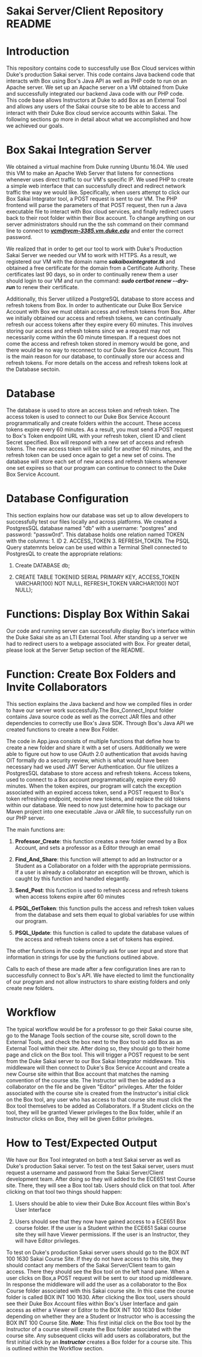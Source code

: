 # Sakai Server/Client Repository README

# Introduction

This repository contains code to successfully use Box Cloud services within Duke's production Sakai server. This code contains Java backend code
that interacts with Box using Box's Java API as well as PHP code to run on an Apache server. We set up an Apache server on a VM obtained
from Duke and successfully integrated our backend Java code with our PHP code. This code base allows Instructors at Duke to add Box as an
External Tool and allows any users of the Sakai course site to be able to access and interact with their Duke Box cloud service accounts 
within Sakai. The following sections go more in detail about what we accomplished and how we achieved our goals.
 
# Box Sakai Integration Server

We obtained a virtual machine from Duke running Ubuntu 16.04. We used this VM to make an Apache Web Server that listens
for connections whenever uses direct traffic to our VM's specific IP. We used PHP to create a simple web interface that
can successfully direct and redirect network traffic the way we would like. Specifically, when users attempt to click
our Box Sakai Integrator tool, a POST request is sent to our VM. The PHP frontend will parse the parameters of that 
POST request, then run a Java executable file to interact with Box cloud services, and finally redirect users back to
their root folder within their Box account. To change anything on our server administrators should run the
the ssh command on their command line to connect to ***vcm@vcm-3385.vm.duke.edu*** and enter the correct password.

We realized that in order to get our tool to work with Duke's Production Sakai Server we needed our VM to work with HTTPS.
As a result, we registered our VM with the domain name ***sakaiboxintegrator.tk*** and obtained a free certificate for the 
domain from a Certificate Authority. These certificates last 90 days, so in order to continually renew them a user should
login to our VM and run the command: ***sudo certbot renew --dry-run*** to renew their certificate. 

Additionally, this Server utilized a PostgreSQL database to store access and refresh tokens from Box. In order to authenticate
our Duke Box Service Account with Box we must obtain access and refresh tokens from Box. After we initially obtained our access
and refresh tokens, we can continually refresh our access tokens after they expire every 60 minutes. This involves storing our 
access and refresh tokens since we a request may not necessarily come within the 60 minute timespan. If a request does not come
the access and refresh token stored in memory would be gone, and there would be no way to reconnect to our Duke Box Service Account.
This is the main reason for our database, to continually store our access and refresh tokens. For more details on the access and 
refresh tokens look at the Database sectoin.
 
# Database

The database is used to store an access token and refresh token. The access token is used to connect to our
Duke Box Service Account programmatically and create folders within the account. These access tokens expire
every 60 minutes. As a result, you must send a POST request to Box's Token endpoint URL with your refresh 
token, client ID and client Secret specified. Box will respond with a new set of access and refresh tokens.
The new access token will be valid for another 60 minutes, and the refresh token can be used once again
to get a new set of coins. The database will store each set of new access and refresh tokens whenever
one set expires so that our program can continue to connect to the Duke Box Service Account. 
 
# Database Configuration

This section explains how our database was set up to allow developers to successfully test our files locally and across platforms.
 We created a PostgresSQL database named "db" with a username: "postgres" and password: "passw0rd". This database
holds one relation named TOKEN with the columns: 1. ID 2. ACCESS_TOKEN 3. REFRESH_TOKEN.
The PSQL Query statemnts below can be used within a Terminal Shell connected to PostgresQL
to create the appropriate relations: 
 
1. Create DATABASE db;

2. CREATE TABLE TOKEN(ID SERIAL PRIMARY KEY, ACCESS_TOKEN VARCHAR(100) NOT NULL, REFRESH_TOKEN VARCHAR(100) NOT NULL);

 
 
# Functions: Display Box Within Sakai

Our code and running server can successfully display Box's interface within the Duke Sakai site as an LTI External Tool. 
After standing up a server we had to redirect users to a webpage associated with Box. For greater detail, please
look at the Server Setup section of the README.

# Function: Create Box Folders and Invite Collaborators

This section explains the Java backend and how we compiled files in order to have our server work successfully.The Box_Connect_Input folder 
contains Java source code as well as the correct JAR files and other dependencies to correctly use Box's Java SDK. Through Box's Java API
we created functions to create a new Box Folder.

The code in App.java consists of multiple functions that define how to create a new folder and share it with a set of users. Additionally we were able to figure out how to use OAuth 2.0 authentication that avoids having OIT formally do a security review, which is what would have been necessary had we used JWT Server Authentication. Our file utilizes a PostgresSQL database to store access and refresh tokens. Access tokens, used to connect to a Box account programmatically, expire every 60 minutes. When the token expires, our program will catch the exception associated with an expired access token, send a POST request to Box's token refreshing endpoint, receive new tokens, and replace the old tokens within our database. We need to now just determine how to package our Maven project into one executable .Java or JAR file, to successfully run on our PHP server.

 The main functions are: 

1. **Professor_Create**: this function creates a new folder owned by a Box Account, and sets a professor as a Editor through an email

2. **Find_And_Share**: this function will attempt to add an Instructor or a Student as a Collaborator on a folder with the appropriate permissions. If a user is already a collaborator an exception will be thrown, which is caught by this function and handled elegantly. 

3. **Send_Post**: this function is used to refresh access and refresh tokens when access tokens expire after 60 minutes

4. **PSQL_GetToken**: this function pulls the access and refresh token values from the database and sets them equal to global variables for use within our program.

5. **PSQL_Update**: this function is called to update the database values of the access and refresh tokens once a set of tokens has expired.

The other functions in the code primarily ask for user input and store that information in strings for use by the functions outlined above.

Calls to each of these are made after a few configuration lines are ran to successfully connect to Box's API. We have elected to limit the functionality of our program and not allow instructors to share existing folders and only create new folders.


# Workflow
The typical workflow would be for a professor to go their Sakai course site, go to the Manage Tools section of the course site, 
scroll down to the External Tools, and check the box next to the Box tool to add Box as an External Tool within their site.
 After doing so, they should go to their home page and click on the Box tool. This will trigger a POST request to be sent
 from the Duke Sakai server to our Box Sakai Integrator middleware. This middleware will then connect to Duke's Box Service Account
 and create a new Course site within that Box account that  matches the naming convention of the course site. The Instructor will then
 be added as a collaborator on the file and be given "Editor" privileges. After the folder associated with the course site is created 
 from the Instructor's initial click on the Box tool, any user who has access to that course site must click the Box  tool themselves to 
 be added as Collaborators. If a Student clicks on the tool, they will be granted Viewer privileges to the Box folder, while if an 
 Instructor clicks on Box, they will be given Editor privileges.
 
 # How to Test/Expected Output
We have our Box Tool integrated on both a test Sakai server as well as Duke's production Sakai server. To test on the test Sakai server,
users must request a username and password from the Sakai Server/Client development team. After doing so they will added to the ECE651
test Course site. There, they will see a Box tool tab. Users should click on that tool. After clicking on that tool two things should happen:
1. Users should be able to view their Duke Box Account files within Box's User Interface

2. Users should see that they now have gained access to a ECE651 Box course folder. If the user is a Student within the ECE651 Sakai
course site they will have Viewer permissions. If the user is an Instructor, they will have Editor privileges.

To test on Duke's production Sakai server users should go to the BOX INT 100 1630 Sakai Course Site. If they do not have access to this site, 
they should contact any members of the Sakai  Server/Client team to gain access. There they should see the Box tool on the left hand
pane. When a user clicks on Box,a POST request will be sent to our stood up middleware. In response the middleware will add the user 
as a collaborator to the Box Course folder associated with this Sakai course site. In this case the course folder is called BOX INT 100 1630.
After clicking the Box tool, users should see their Duke Box Account files within Box's User Interface and gain access as either a Viewer or
Editor to the BOX INT 100 1630 Box folder depending on whether they are a Student or Instructor who is accessing the BOX INT 100 Course Site.
***Note***: This first initial click on the Box tool by the Instructor of a course sitewill create the Box folder associated with the course site.
Any subsequent clicks will add users as collaborators, but the first initial click by an ***Instructor*** creates a Box folder for a 
course site. This is outlined within the Workflow section.





            
